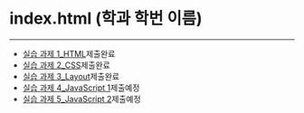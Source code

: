 <!DOCTYPE html>
<html lang="en">
    <head>
        <title>학번 이름</title>
        <meta charset="utf-8">
        <meta name="viewport" content="width=device-width, initial-scale=1">
        <link href="" rel="stylesheet">
        <script src=""></script>
    </head>
    <body>
        <div class="container mt-3 ">
            <h1>index.html (학과 학번 이름)</h1>
            <hr>
            <ul class="nav flex-column">
                <li class="pb-3"><a href="#">실습 과제 1_HTML</a><span class="badge bg-primary">제출완료</span></li>
                <li class="pb-3"><a href="#">실습 과제 2_CSS</a><span class="badge bg-primary">제출완료</span></li>
                <li class="pb-3"><a href="#">실습 과제 3_Layout</a><span class="badge bg-primary">제출완료</span></li>
                <li class="pb-3"><a href="#">실습 과제 4_JavaScript 1</a><span class="badge bg-primary">제출예정</span></li>
                <li class="pb-3"><a href="#">실습 과제 5_JavaScript 2</a><span class="badge bg-primary">제출예정</span></li>
            </ul>
        </div>
    </body>
</html>

